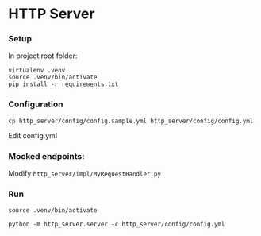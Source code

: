 # HTTP Server

### Setup
In project root folder:
```
virtualenv .venv  
source .venv/bin/activate   
pip install -r requirements.txt
```

### Configuration
```
cp http_server/config/config.sample.yml http_server/config/config.yml
```
Edit config.yml

### Mocked endpoints:
Modify `http_server/impl/MyRequestHandler.py`

### Run
```
source .venv/bin/activate

python -m http_server.server -c http_server/config/config.yml
```

